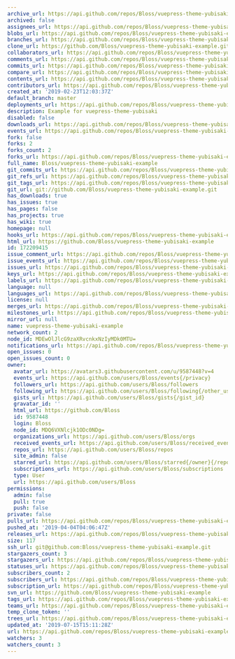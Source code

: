```yaml
---
archive_url: https://api.github.com/repos/Bloss/vuepress-theme-yubisaki-example/{archive_format}{/ref}
archived: false
assignees_url: https://api.github.com/repos/Bloss/vuepress-theme-yubisaki-example/assignees{/user}
blobs_url: https://api.github.com/repos/Bloss/vuepress-theme-yubisaki-example/git/blobs{/sha}
branches_url: https://api.github.com/repos/Bloss/vuepress-theme-yubisaki-example/branches{/branch}
clone_url: https://github.com/Bloss/vuepress-theme-yubisaki-example.git
collaborators_url: https://api.github.com/repos/Bloss/vuepress-theme-yubisaki-example/collaborators{/collaborator}
comments_url: https://api.github.com/repos/Bloss/vuepress-theme-yubisaki-example/comments{/number}
commits_url: https://api.github.com/repos/Bloss/vuepress-theme-yubisaki-example/commits{/sha}
compare_url: https://api.github.com/repos/Bloss/vuepress-theme-yubisaki-example/compare/{base}...{head}
contents_url: https://api.github.com/repos/Bloss/vuepress-theme-yubisaki-example/contents/{+path}
contributors_url: https://api.github.com/repos/Bloss/vuepress-theme-yubisaki-example/contributors
created_at: '2019-02-23T12:03:37Z'
default_branch: master
deployments_url: https://api.github.com/repos/Bloss/vuepress-theme-yubisaki-example/deployments
description: Example for vuepress-theme-yubisaki
disabled: false
downloads_url: https://api.github.com/repos/Bloss/vuepress-theme-yubisaki-example/downloads
events_url: https://api.github.com/repos/Bloss/vuepress-theme-yubisaki-example/events
fork: false
forks: 2
forks_count: 2
forks_url: https://api.github.com/repos/Bloss/vuepress-theme-yubisaki-example/forks
full_name: Bloss/vuepress-theme-yubisaki-example
git_commits_url: https://api.github.com/repos/Bloss/vuepress-theme-yubisaki-example/git/commits{/sha}
git_refs_url: https://api.github.com/repos/Bloss/vuepress-theme-yubisaki-example/git/refs{/sha}
git_tags_url: https://api.github.com/repos/Bloss/vuepress-theme-yubisaki-example/git/tags{/sha}
git_url: git://github.com/Bloss/vuepress-theme-yubisaki-example.git
has_downloads: true
has_issues: true
has_pages: false
has_projects: true
has_wiki: true
homepage: null
hooks_url: https://api.github.com/repos/Bloss/vuepress-theme-yubisaki-example/hooks
html_url: https://github.com/Bloss/vuepress-theme-yubisaki-example
id: 172209415
issue_comment_url: https://api.github.com/repos/Bloss/vuepress-theme-yubisaki-example/issues/comments{/number}
issue_events_url: https://api.github.com/repos/Bloss/vuepress-theme-yubisaki-example/issues/events{/number}
issues_url: https://api.github.com/repos/Bloss/vuepress-theme-yubisaki-example/issues{/number}
keys_url: https://api.github.com/repos/Bloss/vuepress-theme-yubisaki-example/keys{/key_id}
labels_url: https://api.github.com/repos/Bloss/vuepress-theme-yubisaki-example/labels{/name}
language: null
languages_url: https://api.github.com/repos/Bloss/vuepress-theme-yubisaki-example/languages
license: null
merges_url: https://api.github.com/repos/Bloss/vuepress-theme-yubisaki-example/merges
milestones_url: https://api.github.com/repos/Bloss/vuepress-theme-yubisaki-example/milestones{/number}
mirror_url: null
name: vuepress-theme-yubisaki-example
network_count: 2
node_id: MDEwOlJlcG9zaXRvcnkxNzIyMDk0MTU=
notifications_url: https://api.github.com/repos/Bloss/vuepress-theme-yubisaki-example/notifications{?since,all,participating}
open_issues: 0
open_issues_count: 0
owner:
  avatar_url: https://avatars3.githubusercontent.com/u/9587448?v=4
  events_url: https://api.github.com/users/Bloss/events{/privacy}
  followers_url: https://api.github.com/users/Bloss/followers
  following_url: https://api.github.com/users/Bloss/following{/other_user}
  gists_url: https://api.github.com/users/Bloss/gists{/gist_id}
  gravatar_id: ''
  html_url: https://github.com/Bloss
  id: 9587448
  login: Bloss
  node_id: MDQ6VXNlcjk1ODc0NDg=
  organizations_url: https://api.github.com/users/Bloss/orgs
  received_events_url: https://api.github.com/users/Bloss/received_events
  repos_url: https://api.github.com/users/Bloss/repos
  site_admin: false
  starred_url: https://api.github.com/users/Bloss/starred{/owner}{/repo}
  subscriptions_url: https://api.github.com/users/Bloss/subscriptions
  type: User
  url: https://api.github.com/users/Bloss
permissions:
  admin: false
  pull: true
  push: false
private: false
pulls_url: https://api.github.com/repos/Bloss/vuepress-theme-yubisaki-example/pulls{/number}
pushed_at: '2019-04-04T04:06:47Z'
releases_url: https://api.github.com/repos/Bloss/vuepress-theme-yubisaki-example/releases{/id}
size: 117
ssh_url: git@github.com:Bloss/vuepress-theme-yubisaki-example.git
stargazers_count: 3
stargazers_url: https://api.github.com/repos/Bloss/vuepress-theme-yubisaki-example/stargazers
statuses_url: https://api.github.com/repos/Bloss/vuepress-theme-yubisaki-example/statuses/{sha}
subscribers_count: 2
subscribers_url: https://api.github.com/repos/Bloss/vuepress-theme-yubisaki-example/subscribers
subscription_url: https://api.github.com/repos/Bloss/vuepress-theme-yubisaki-example/subscription
svn_url: https://github.com/Bloss/vuepress-theme-yubisaki-example
tags_url: https://api.github.com/repos/Bloss/vuepress-theme-yubisaki-example/tags
teams_url: https://api.github.com/repos/Bloss/vuepress-theme-yubisaki-example/teams
temp_clone_token: ''
trees_url: https://api.github.com/repos/Bloss/vuepress-theme-yubisaki-example/git/trees{/sha}
updated_at: '2019-07-15T15:11:28Z'
url: https://api.github.com/repos/Bloss/vuepress-theme-yubisaki-example
watchers: 3
watchers_count: 3
---
```


